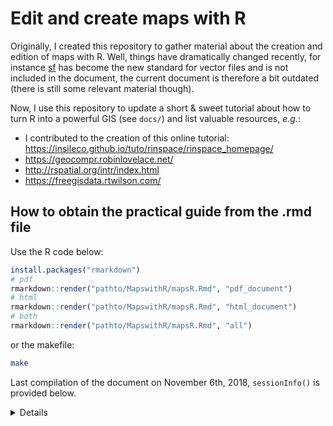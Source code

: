 # Edit and create maps with R

Originally, I created this repository to gather material about the creation
and edition of maps with R. Well, things have dramatically changed recently,
for instance [sf](https://github.com/r-spatial/sf) has become the new standard
for vector files and is not included in the document, the current document is
therefore a bit outdated (there is still some relevant
material though).

Now, I use this repository to update a short & sweet tutorial about how
to turn R into a powerful GIS (see `docs/`) and list valuable resources, *e.g.*:

- I contributed to the creation of this online tutorial: https://insileco.github.io/tuto/rinspace/rinspace_homepage/
- https://geocompr.robinlovelace.net/
- http://rspatial.org/intr/index.html
- https://freegisdata.rtwilson.com/



## How to obtain the practical guide from the .rmd file

Use the R code below:

```R
install.packages("rmarkdown")
# pdf
rmarkdown::render("pathto/MapswithR/mapsR.Rmd", "pdf_document")
# html
rmarkdown::render("pathto/MapswithR/mapsR.Rmd", "html_document")
# both
rmarkdown::render("pathto/MapswithR/mapsR.Rmd", "all")
```

or the makefile:

```sh
make
```

Last compilation of the document on November 6th, 2018, `sessionInfo()` is
provided below.

<details>

```R
R> sessionInfo()
R version 3.5.1 (2018-07-02)
Platform: x86_64-pc-linux-gnu (64-bit)
Running under: Debian GNU/Linux buster/sid

Matrix products: default
BLAS: /usr/lib/x86_64-linux-gnu/openblas/libblas.so.3
LAPACK: /usr/lib/x86_64-linux-gnu/libopenblasp-r0.3.3.so


locale:
 [1] LC_CTYPE=en_US.UTF-8       LC_NUMERIC=C               LC_TIME=en_CA.UTF-8        LC_COLLATE=en_US.UTF-8     LC_MONETARY=en_CA.UTF-8
 [6] LC_MESSAGES=en_US.UTF-8    LC_PAPER=en_CA.UTF-8       LC_NAME=C                  LC_ADDRESS=C               LC_TELEPHONE=C
[11] LC_MEASUREMENT=en_CA.UTF-8 LC_IDENTIFICATION=C

attached base packages:
[1] methods   datasets  stats     graphics  grDevices utils     base

other attached packages:
 [1] rgdal_1.3-6         rgeos_0.3-28        raster_2.8-4        sp_1.3-1            magrittr_1.5        graphicsutils_1.2-0
 [7] knitr_1.20          rmarkdown_1.10      devtools_1.13.6     inSilecoMisc_0.1.2

loaded via a namespace (and not attached):
 [1] Rcpp_0.12.19     codetools_0.2-15 lattice_0.20-38  digest_0.6.18    crayon_1.3.4     withr_2.1.2      rprojroot_1.3-2  grid_3.5.1

 [9] backports_1.1.2  evaluate_0.12    tools_3.5.1      compiler_3.5.1   memoise_1.1.0    htmltools_0.3.6
```

</details>
